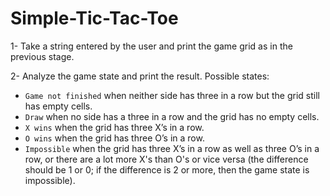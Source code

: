 # Simple-Tic-Tac-Toe

1- Take a string entered by the user and print the game grid as in the previous stage.

2- Analyze the game state and print the result. Possible states:
  - `Game not finished` when neither side has three in a row but the grid still has empty cells.
  - `Draw` when no side has a three in a row and the grid has no empty cells.
  - `X wins` when the grid has three X’s in a row.
  - `O wins` when the grid has three O’s in a row.
  - `Impossible` when the grid has three X’s in a row as well as three O’s in a row, or there are a lot more X's than O's or vice versa (the difference should be 1 or 0; if the difference is 2 or more, then the game state is impossible).
